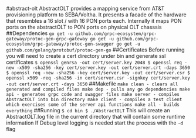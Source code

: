 #abstract-olt
AbstractOLT provides a mapping service from AT&T provisioning platform to SEBA/Voltha.
It presents a facade of the hardware that resembles a 16 slot / with 16 PON ports each.
Internally it maps PON ports on the abstractOLT to PON ports on physical OLT chasssis
##Dependencies
`
go get -u github.com/grpc-ecosystem/grpc-gateway/protoc-gen-grpc-gateway
go get -u github.com/grpc-ecosystem/grpc-gateway/protoc-gen-swagger
go get -u github.com/golang/protobuf/protoc-gen-go
`
##Certificates
Before running you will need to create a cert directory under bin and generate ssl certificates
`
$ openssl genrsa -out cert/server.key 2048
$ openssl req -new -x509 -sha256 -key cert/server.key -out cert/server.crt -days 3650
$ openssl req -new -sha256 -key cert/server.key -out cert/server.csr
$ openssl x509 -req -sha256 -in cert/server.csr -signkey cert/server.key -out cert/server.crt -days 3650
`
##Makefile
`
make clean - clears all generated and compiled files
make dep - pulls any go dependencies
make api - generates grpc code and swagger files
make server - compiles AbstractOLT into bin directory
make client - compiles a test client which exercises some of the server api functions
make all - builds everything
`
##Running
`
$ cd bin
$ ./AbstractOLT
`
This will create an AbstractOLT.log file in the current directory that will contain some runtime information
If Debug level logging is needed start the process with the `-d` flag




